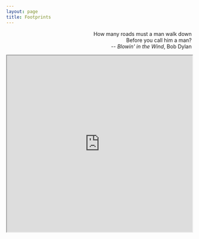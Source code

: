 ```yaml
---
layout: page
title: Footprints
---
```


<p class="message" align="right">
  How many roads must a man walk down<br>
  Before you call him a man?<br>
  -- <i>Blowin' in the Wind</i>, Bob Dylan
</p>

<iframe src="https://www.google.com/maps/d/embed?mid=1BV2KyYeZcFCF6HhTdnJnJkwWciWZ0gN-" width="100%" height="480"></iframe>

